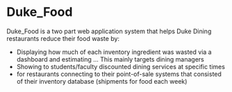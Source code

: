 # Duke_Food

Duke_Food is a two part web application system that helps Duke Dining restaurants reduce their food waste by:
* Displaying how much of each inventory ingredient was wasted via a dashboard and estimating ... This mainly targets dining managers
* Showing to students/faculty discounted dining services at specific times 
*   for restaurants connecting to their point-of-sale systems  that consisted of their inventory database (shipments for food each week)
